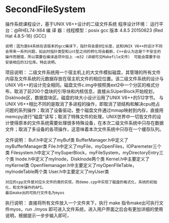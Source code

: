 # SecondFileSystem
操作系统课程设计，基于UNIX V6++设计的二级文件系统
程序设计环境：
运行平台：@RHEL74-X64
	编 译 器：线程模型：posix
			  gcc 版本 4.8.5 20150623 (Red Hat 4.8.5-16) (GCC)

	说明：因为是64系统在该版本的gcc编译下，指针将会是8位长度，这和UNIX V6++的设计不同会带来一系列问题，如此时指针类型和int型之间的转化将会截断，C++会认为这是个不安全的操作而报错，所以需要在编译选项中加上 –m32（详细可见Makefile文件） 可能会需要手动安装相应的32位库。特此说明。

项目说明：
	二级文件系统用一个宿主机上的大文件模拟磁盘，其管理的所有文件内容及文件系统的元数据存放在宿主机文件的相应位置。该二级文件系统的设计与UNIX V6++的设计完全相同。磁盘文件c.img中按照类ext2中一个分区的格式分布，取消了前200个盘块的引导块和内核信息，直接从SUperBlock开始规划，DiskInode区，数据盘块区。磁盘的块大小设计沿用了UNIX V6++的512字节。
	与UNIX V6++相比不同的是取消了多进程的操作，即取消了锁结构和解决cpu抢占问题的系列操作；取消了设备驱动，整个磁盘文件通过mmap映射到内存，直接用memcpy进行“磁盘”读写；取消了特殊文件的处理，UNIX世界中一切皆文件的设计使得原本的文件系统需要处理很多特殊设备，在本次二级文件系统中只存在数据文件；取消了多设备的各项操作，这意味着本次文件系统中只存在一个缓存队列。
	
文件说明：
	Buf.h中定义了myBuf类
	BufferManager.h中定义了myBufferManager类
	File.h中定义了myFile，myOpenFiles，IOParemeter三个类
	Filesystem.h中定义了mySuperBlock，myFileSystem，myDirectoryEntry三个类
	Inode.h中定义了myInode，DiskInode两个类
	Kernel.h中主要定义了myKernel类
	Openfilemanager.h中主要定义了myOpenFIleTable，myInodeTable两个类
	User.h中主要定义了myUser类

	对应的cpp文件是对应头文件的类的实现，而demo.cpp中实现了磁盘的格式化，系统的初始化，和文件操作的API。
	最后make出的可执行文件名为myos
	
执行说明：
	直接将所有文件放入一个文件夹下，执行 make 指令make出可执行文件myos，run ./myos 即可进入文件系统，进入用户界面之后会有更加详细的使用说明，根据提示一步步输入即可，
